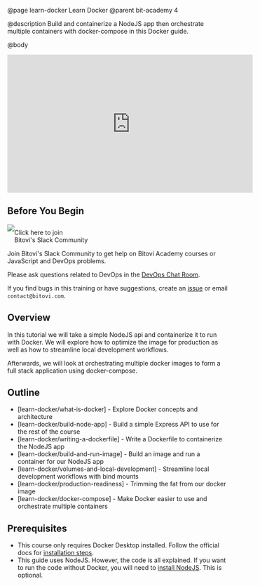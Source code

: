 @page learn-docker Learn Docker
@parent bit-academy 4

@description Build and containerize a NodeJS app then orchestrate multiple containers with docker-compose in this Docker guide.

@body

<iframe width="560" height="315" src="https://www.youtube.com/embed/uu9bsgiBo40" frameborder="0" allow="accelerometer; autoplay; clipboard-write; encrypted-media; gyroscope; picture-in-picture" allowfullscreen></iframe>

## Before You Begin

<a href="https://www.bitovi.com/community/slack">
<img src="https://cdn.brandfolder.io/5H442O3W/as/pl546j-7le8zk-5guop3/Slack_RGB.png?width=200"
  style="float:left"/> <span style="margin-top: 10px;display: inline-block;">Click here to join<br/>Bitovi's Slack Community</span></a>

Join Bitovi's Slack Community to get help on Bitovi Academy courses or JavaScript and DevOps problems.

Please ask questions related to DevOps in the [DevOps Chat Room](https://bitovi-community.slack.com/archives/CFNC1510S).

If you find bugs in this training or have suggestions, create an [issue](https://github.com/bitovi/academy/issues) or email `contact@bitovi.com`.

## Overview

In this tutorial we will take a simple NodeJS api and containerize it to run with Docker. We will explore how to optimize the image for production as well as how to streamline local development workflows.

Afterwards, we will look at orchestrating multiple docker images to form a full stack application using docker-compose.

## Outline

- [learn-docker/what-is-docker] - Explore Docker concepts and architecture
- [learn-docker/build-node-app] - Build a simple Express API to use for the rest of the course
- [learn-docker/writing-a-dockerfile] - Write a Dockerfile to containerize the NodeJS app
- [learn-docker/build-and-run-image] - Build an image and run a container for our NodeJS app
- [learn-docker/volumes-and-local-development] - Streamline local development workflows with bind mounts
- [learn-docker/production-readiness] - Trimming the fat from our docker image
- [learn-docker/docker-compose] - Make Docker easier to use and orchestrate multiple containers

## Prerequisites

- This course only requires Docker Desktop installed. Follow the official docs for [installation steps](https://docs.docker.com/get-docker/).
- This guide uses NodeJS. However, the code is all explained. If you want to run the code without Docker, you will need to [install NodeJS](https://nodejs.org/en/download/). This is optional.